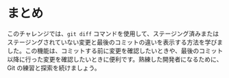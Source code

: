# まとめ

このチャレンジでは、`git diff` コマンドを使用して、ステージング済みまたはステージングされていない変更と最後のコミットの違いを表示する方法を学びました。この機能は、コミットする前に変更を確認したいときや、最後のコミット以降に行った変更を確認したいときに便利です。熟練した開発者になるために、Git の練習と探索を続けましょう。
